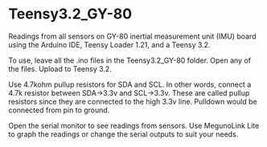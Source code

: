 # Teensy3.2_GY-80
Readings from all sensors on GY-80 inertial measurement unit (IMU) board using the Arduino IDE, Teensy Loader 1.21, and a Teensy 3.2.

To use, leave all the .ino files in the Teensy3.2_GY-80 folder. Open any of the files. Upload to Teensy 3.2.

Use 4.7kohm pullup resistors for SDA and SCL. In other words, connect a 4.7k resistor between SDA->3.3v and SCL->3.3v. These are called pullup resistors since they are connected to the high 3.3v line. Pulldown would be connected from pin to ground.


Open the serial monitor to see readings from sensors. Use MegunoLink Lite to graph the readings or change the serial outputs to suit your needs.


